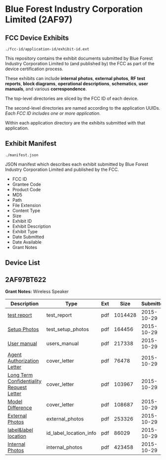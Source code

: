 # Blue Forest Industry Corporation Limited (2AF97)
## FCC Device Exhibits

```
./fcc-id/application-id/exhibit-id.ext
```

This repository contains the exhibit documents submitted by Blue Forest Industry Corporation Limited to (and published by) the FCC as part of the device certification process.

These exhibits can include **internal photos**, **external photos**, **RF test reports**, **block diagrams**, **operational descriptions**, **schematics**, **user manuals**, and various **correspondence**.

The top-level directories are sliced by the FCC ID of each device.

The second-level directories are named according to the application UUIDs. *Each FCC ID includes one or more application.*

Within each application directory are the exhibits submitted with that application. 

## Exhibit Manifest

```
./manifest.json
```

JSON manifest which describes each exhibit submitted by Blue Forest Industry Corporation Limited and published by the FCC.

- FCC ID
- Grantee Code
- Product Code
- MD5
- Path
- File Extension
- Content Type
- Size
- Exhibit ID
- Exhibit Description
- Exhibit Type
- Date Submitted
- Date Available
- Grant Notes

## Device List
## 2AF97BT622
**Grant Notes:** Wireless Speaker

| Description | Type | Ext | Size | Submitted | Available |
| ----------- | ---- | --- | ---- | --------- | --------- |
| [test report](2AF97BT622/eaa0866f719ef6acb411cc1447c3726d/2797549.pdf) | test_report | pdf | 1014428 | 2015-10-29 | 2015-10-29 |
| [Setup Photos](2AF97BT622/eaa0866f719ef6acb411cc1447c3726d/2797559.pdf) | test_setup_photos | pdf | 164456 | 2015-10-29 | 2015-10-29 |
| [User manual](2AF97BT622/eaa0866f719ef6acb411cc1447c3726d/2797560.pdf) | users_manual | pdf | 217338 | 2015-10-29 | 2015-10-29 |
| [Agent Authorization Letter](2AF97BT622/eaa0866f719ef6acb411cc1447c3726d/2797550.pdf) | cover_letter | pdf | 76478 | 2015-10-29 | 2015-10-29 |
| [Long Term Confidentiality Request Letter](2AF97BT622/eaa0866f719ef6acb411cc1447c3726d/2797555.pdf) | cover_letter | pdf | 103967 | 2015-10-29 | 2015-10-29 |
| [Model Difference](2AF97BT622/eaa0866f719ef6acb411cc1447c3726d/2797556.pdf) | cover_letter | pdf | 108687 | 2015-10-29 | 2015-10-29 |
| [External Photos](2AF97BT622/eaa0866f719ef6acb411cc1447c3726d/2797552.pdf) | external_photos | pdf | 253326 | 2015-10-29 | 2015-10-29 |
| [label&label location](2AF97BT622/eaa0866f719ef6acb411cc1447c3726d/2797554.pdf) | id_label_location_info | pdf | 86029 | 2015-10-29 | 2015-10-29 |
| [Internal Photos](2AF97BT622/eaa0866f719ef6acb411cc1447c3726d/2797553.pdf) | internal_photos | pdf | 423458 | 2015-10-29 | 2015-10-29 |
